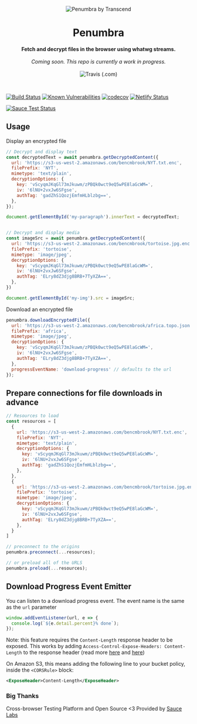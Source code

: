 <p align="center">
  <img alt="Penumbra by Transcend" src="https://user-images.githubusercontent.com/7354176/61583246-43519500-aaea-11e9-82a2-e7470f3d4e00.png"/>
</p>
<h1 align="center">Penumbra</h1>
<p align="center">
  <strong>Fetch and decrypt files in the browser using whatwg streams.</strong>
  <br /><br />
  <i>Coming soon. This repo is currently a work in progress.</i>
  <br /><br />
  <img href="https://travis-ci.com/transcend-io/penumbra.svg?token=XTquxQxQzsVSbyH7sopX&branch=master" alt="Travis (.com)" src="https://travis-ci.com/transcend-io/penumbra.svg">
</p>
<br />

[![Build Status](https://travis-ci.com/transcend-io/penumbra.svg?token=XTquxQxQzsVSbyH7sopX&branch=master)](https://travis-ci.com/transcend-io/penumbra)
[![Known Vulnerabilities](https://snyk.io//test/github/transcend-io/penumbra/badge.svg?targetFile=package.json)](https://snyk.io//test/github/transcend-io/penumbra?targetFile=package.json)
[![codecov](https://codecov.io/gh/transcend-io/penumbra/branch/master/graph/badge.svg)](https://codecov.io/gh/transcend-io/penumbra)
[![Netlify Status](https://api.netlify.com/api/v1/badges/533125dc-c7af-4442-af32-df7283c7322b/deploy-status)](https://app.netlify.com/sites/penumbra-demo/deploys)

[![Sauce Test Status](https://saucelabs.com/browser-matrix/penumbra.svg?auth=c2b96594999df3d684c9af8d63a0c61e)](https://saucelabs.com/u/penumbra)

## Usage

Display an encrypted file

```js
// Decrypt and display text
const decryptedText = await penumbra.getDecryptedContent({
  url: 'https://s3-us-west-2.amazonaws.com/bencmbrook/NYT.txt.enc',
  filePrefix: 'NYT',
  mimetype: 'text/plain',
  decryptionOptions: {
    key: 'vScyqmJKqGl73mJkuwm/zPBQk0wct9eQ5wPE8laGcWM=',
    iv: '6lNU+2vxJw6SFgse',
    authTag: 'gadZhS1QozjEmfmHLblzbg==',
  },
});

document.getElementById('my-paragraph').innerText = decryptedText;


// Decrypt and display media
const imageSrc = await penumbra.getDecryptedContent({
  url: 'https://s3-us-west-2.amazonaws.com/bencmbrook/tortoise.jpg.enc',
  filePrefix: 'tortoise',
  mimetype: 'image/jpeg',
  decryptionOptions: {
    key: 'vScyqmJKqGl73mJkuwm/zPBQk0wct9eQ5wPE8laGcWM=',
    iv: '6lNU+2vxJw6SFgse',
    authTag: 'ELry8dZ3djg8BRB+7TyXZA==',
  },
})

document.getElementById('my-img').src = imageSrc;
```

Download an encrypted file

```js
penumbra.downloadEncryptedFile({
  url: 'https://s3-us-west-2.amazonaws.com/bencmbrook/africa.topo.json.enc',
  filePrefix: 'africa',
  mimetype: 'image/jpeg',
  decryptionOptions: {
    key: 'vScyqmJKqGl73mJkuwm/zPBQk0wct9eQ5wPE8laGcWM=',
    iv: '6lNU+2vxJw6SFgse',
    authTag: 'ELry8dZ3djg8BRB+7TyXZA==',
  },
  progressEventName: 'download-progress' // defaults to the url
});
```

## Prepare connections for file downloads in advance

```js
// Resources to load
const resources = [
  {
    url: 'https://s3-us-west-2.amazonaws.com/bencmbrook/NYT.txt.enc',
    filePrefix: 'NYT',
    mimetype: 'text/plain',
    decryptionOptions: {
      key: 'vScyqmJKqGl73mJkuwm/zPBQk0wct9eQ5wPE8laGcWM=',
      iv: '6lNU+2vxJw6SFgse',
      authTag: 'gadZhS1QozjEmfmHLblzbg==',
    },
  },
  {
    url: 'https://s3-us-west-2.amazonaws.com/bencmbrook/tortoise.jpg.enc',
    filePrefix: 'tortoise',
    mimetype: 'image/jpeg',
    decryptionOptions: {
      key: 'vScyqmJKqGl73mJkuwm/zPBQk0wct9eQ5wPE8laGcWM=',
      iv: '6lNU+2vxJw6SFgse',
      authTag: 'ELry8dZ3djg8BRB+7TyXZA==',
    },
  }
]

// preconnect to the origins
penumbra.preconnect(...resources);

// or preload all of the URLS
penumbra.preload(...resources);
```

## Download Progress Event Emitter

You can listen to a download progress event. The event name is the same as the `url` parameter

```js
window.addEventListener(url, e => {
  console.log(`${e.detail.percent}% done`);
});
```

Note: this feature requires the `Content-Length` response header to be exposed. This works by adding `Access-Control-Expose-Headers: Content-Length` to the response header (read more [here](https://www.html5rocks.com/en/tutorials/cors/) and [here](https://developer.mozilla.org/en-US/docs/Web/HTTP/Headers/Access-Control-Expose-Headers))

On Amazon S3, this means adding the following line to your bucket policy, inside the `<CORSRule>` block:

```xml
<ExposeHeader>Content-Length</ExposeHeader>
```

### Big Thanks

Cross-browser Testing Platform and Open Source <3 Provided by [Sauce Labs][homepage]

[homepage]: https://saucelabs.com
